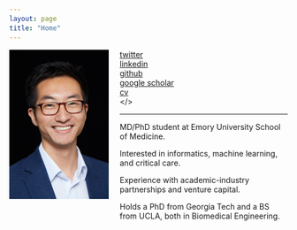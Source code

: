 ```yaml
---
layout: page 
title: "Home"
---
```


<div style="float:left;margin:0 20px 1000px 0">
   <img align="left" src="assets/2015_erik_compressed.jpg" width="180">
</div>

<i class='fa fa-twitter fa-fw'></i>  [twitter](https://twitter.com/erikrtn) <br>
<i class='fa fa-linkedin fa-fw'></i> [linkedin](https://www.linkedin.com/in/erikreinertsen/) <br>
<i class='fa fa-github fa-fw'></i>  [github](https://github.com/erikrtn) <br>
<i class='fa fa-graduation-cap fa-fw'></i>  [google scholar](https://scholar.google.com/citations?hl=en&user=APy8nq4AAAAJ&view_op=list_works&sortby=pubdate) <br>
<i class='fa fa-file-text fa-fw'></i>  [cv](https://erikreinertsen.com/cv) <br>
<i class='fa fa-envelope fa-fw'></i> <a id="email"></> <br> 

<script>
<!--
var email_address = "erikrtn" + "@" + "gmail";
email_address += ".com";
$("#email").attr("href", "mailto:" + email_address).html("email");
//-->
</script>

---


MD/PhD student at Emory University School of Medicine.

Interested in informatics, machine learning, and critical care. 

Experience with academic-industry partnerships and venture capital.

Holds a PhD from Georgia Tech and a BS from UCLA, both in Biomedical Engineering.
